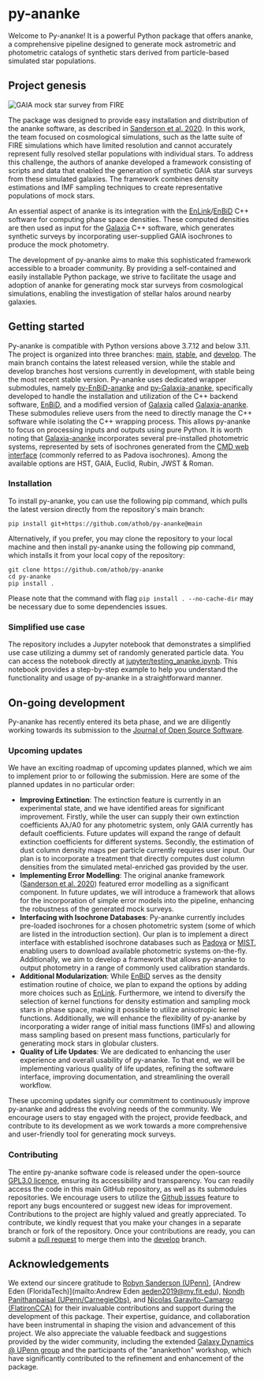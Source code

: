 # py-ananke

Welcome to Py-ananke! It is a powerful Python package that offers ananke, a comprehensive pipeline designed to generate mock astrometric and photometric catalogs of synthetic stars derived from particle-based simulated star populations.

## Project genesis

![GAIA mock star survey from FIRE](https://web.sas.upenn.edu/dynamics/files/2021/02/galactic-map-m12f-lsr-1-threecolor-medfilt-16x9-1.png)

The package was designed to provide easy installation and distribution of the ananke software, as described in [Sanderson et al. 2020](https://ui.adsabs.harvard.edu/abs/2020ApJS..246....6S/abstract). In this work, the team focused on cosmological simulations, such as the latte suite of FIRE simulations which have limited resolution and cannot accurately represent fully resolved stellar populations with individual stars. To address this challenge, the authors of ananke developed a framework consisting of scripts and data that enabled the generation of synthetic GAIA star surveys from these simulated galaxies. The framework combines density estimations and IMF sampling techniques to create representative populations of mock stars.

An essential aspect of ananke is its integration with the [EnLink](https://ui.adsabs.harvard.edu/abs/2009ApJ...703.1061S/abstract)/[EnBiD](http://ascl.net/1109.012) C++ software for computing phase space densities. These computed densities are then used as input for the [Galaxia](http://ascl.net/1101.007) C++ software, which generates synthetic surveys by incorporating user-supplied GAIA isochrones to produce the mock photometry.

The development of py-ananke aims to make this sophisticated framework accessible to a broader community. By providing a self-contained and easily installable Python package, we strive to facilitate the usage and adoption of ananke for generating mock star surveys from cosmological simulations, enabling the investigation of stellar halos around nearby galaxies.

## Getting started

Py-ananke is compatible with Python versions above 3.7.12 and below 3.11. The project is organized into three branches: [main](https://github.com/athob/py-ananke/tree/main), [stable](https://github.com/athob/py-ananke/tree/stable), and [develop](https://github.com/athob/py-ananke/tree/develop). The main branch contains the latest released version, while the stable and develop branches host versions currently in development, with stable being the most recent stable version. Py-ananke uses dedicated wrapper submodules, namely [py-EnBiD-ananke](https://github.com/athob/py-EnBiD-ananke) and [py-Galaxia-ananke](https://github.com/athob/py-Galaxia-ananke), specifically developed to handle the installation and utilization of the C++ backend software, [EnBiD](http://ascl.net/1109.012), and a modified version of [Galaxia](http://ascl.net/1101.007) called [Galaxia-ananke](https://github.com/athob/galaxia-ananke). These submodules relieve users from the need to directly manage the C++ software while isolating the C++ wrapping process. This allows py-ananke to focus on processing inputs and outputs using pure Python. It is worth noting that [Galaxia-ananke](https://github.com/athob/galaxia-ananke) incorporates several pre-installed photometric systems, represented by sets of isochrones generated from the [CMD web interface](http://stev.oapd.inaf.it/cgi-bin/cmd) (commonly referred to as Padova isochrones). Among the available options are HST, GAIA, Euclid, Rubin, JWST & Roman.

### Installation

To install py-ananke, you can use the following pip command, which pulls the latest version directly from the repository's main branch:

    pip install git+https://github.com/athob/py-ananke@main

Alternatively, if you prefer, you may clone the repository to your local machine and then install py-ananke using the following pip command, which installs it from your local copy of the repository:

    git clone https://github.com/athob/py-ananke
    cd py-ananke
    pip install .

Please note that the command with flag `pip install . --no-cache-dir` may be necessary due to some dependencies issues.

### Simplified use case

The repository includes a Jupyter notebook that demonstrates a simplified use case utilizing a dummy set of randomly generated particle data. You can access the notebook directly at [jupyter/testing_ananke.ipynb](jupyter/testing_ananke.ipynb). This notebook provides a step-by-step example to help you understand the functionality and usage of py-ananke in a straightforward manner.

## On-going development

Py-ananke has recently entered its beta phase, and we are diligently working towards its submission to the [Journal of Open Source Software](https://joss.theoj.org).

### Upcoming updates

We have an exciting roadmap of upcoming updates planned, which we aim to implement prior to or following the submission. Here are some of the planned updates in no particular order:

- **Improving Extinction**: The extinction feature is currently in an experimental state, and we have identified areas for significant improvement. Firstly, while the user can supply their own extinction coefficients Aλ/A0 for any photometric system, only GAIA currently has default coefficients. Future updates will expand the range of default extinction coefficients for different systems. Secondly, the estimation of dust column density maps per particle currently requires user input. Our plan is to incorporate a treatment that directly computes dust column densities from the simulated metal-enriched gas provided by the user.
- **Implementing Error Modelling**: The original ananke framework ([Sanderson et al. 2020](https://ui.adsabs.harvard.edu/abs/2020ApJS..246....6S/abstract)) featured error modelling as a significant component. In future updates, we will introduce a framework that allows for the incorporation of simple error models into the pipeline, enhancing the robustness of the generated mock surveys.
- **Interfacing with Isochrone Databases**: Py-ananke currently includes pre-loaded isochrones for a chosen photometric system (some of which are listed in the introduction section). Our plan is to implement a direct interface with established isochrone databases such as [Padova](http://stev.oapd.inaf.it/cgi-bin/cmd) or [MIST](https://waps.cfa.harvard.edu/MIST/), enabling users to download available photometric systems on-the-fly. Additionally, we aim to develop a framework that allows py-ananke to output photometry in a range of commonly used calibration standards.
- **Additional Modularization**: While [EnBiD](http://ascl.net/1109.012) serves as the density estimation routine of choice, we plan to expand the options by adding more choices such as [EnLink](https://ui.adsabs.harvard.edu/abs/2009ApJ...703.1061S/abstract). Furthermore, we intend to diversify the selection of kernel functions for density estimation and sampling mock stars in phase space, making it possible to utilize anisotropic kernel functions. Additionally, we will enhance the flexibility of py-ananke by incorporating a wider range of initial mass functions (IMFs) and allowing mass sampling based on present mass functions, particularly for generating mock stars in globular clusters.
- **Quality of Life Updates**: We are dedicated to enhancing the user experience and overall usability of py-ananke. To that end, we will be implementing various quality of life updates, refining the software interface, improving documentation, and streamlining the overall workflow.

These upcoming updates signify our commitment to continuously improve py-ananke and address the evolving needs of the community. We encourage users to stay engaged with the project, provide feedback, and contribute to its development as we work towards a more comprehensive and user-friendly tool for generating mock surveys.

### Contributing

The entire py-ananke software code is released under the open-source [GPL3.0 licence](LICENCE), ensuring its accessibility and transparency. You can readily access the code in this main GitHub repository, as well as its submodules repositories. We encourage users to utilize the [Github issues](https://github.com/athob/py-ananke/issues) feature to report any bugs encountered or suggest new ideas for improvement. Contributions to the project are highly valued and greatly appreciated. To contribute, we kindly request that you make your changes in a separate branch or fork of the repository. Once your contributions are ready, you can submit a [pull request](https://github.com/athob/py-ananke/pulls) to merge them into the [develop](https://github.com/athob/py-ananke/tree/develop) branch.


## Acknowledgements

We extend our sincere gratitude to [Robyn Sanderson (UPenn)](https://live-sas-physics.pantheon.sas.upenn.edu/people/standing-faculty/robyn-sanderson), [Andrew Eden (FloridaTech)](mailto:Andrew Eden <aeden2019@my.fit.edu>), [Nondh Panithanpaisal (UPenn/CarnegieObs)](https://nonsk131.github.io), and [Nicolas Garavito-Camargo (FlatironCCA)](https://jngaravitoc.github.io/Garavito-Camargo/) for their invaluable contributions and support during the development of this package. Their expertise, guidance, and collaboration have been instrumental in shaping the vision and advancement of this project. We also appreciate the valuable feedback and suggestions provided by the wider community, including the extended [Galaxy Dynamics @ UPenn group](web.sas.upenn.edu/dynamics/) and the participants of the "anankethon" workshop, which have significantly contributed to the refinement and enhancement of the package.
